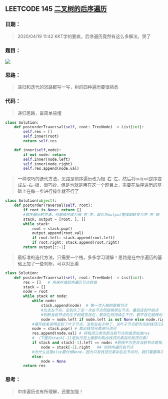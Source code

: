 ## LEETCODE 145 [二叉树的后序遍历](https://leetcode-cn.com/problems/binary-tree-postorder-traversal/)

### 日期：

> 2020/04/19 11:42 KKT学的要疯，后序遍历竟然有这么多解法，哭了

### 题目：

<img src = "D:\Markdown\LEETCODE\questions\0145.png">

### 思路：

> 递归和迭代的思路都写一写，树的四种遍历要很熟悉
### 代码：

> 递归思路，最简单易懂
>

```python
class Solution:
    def postorderTraversal(self, root: TreeNode) -> List[int]:
        self.res = []
        self.inner(root)
        return self.res

    def inner(self,node):
        if not node: return 
        self.inner(node.left)
        self.inner(node.right)
        self.res.append(node.val)
```
> 一种取巧的迭代方法，思路是前序遍历改为根-右-左，然后将output逆序变成左-右-根，很巧妙，但是也就是用在这一个题目上，需要在后序遍历的基础上在每一步进行操作就不行了
```python
class Solution(object):
    def postorderTraversal(self, root):
        if root is None: return []
        #前序遍历的方法，但是顺序改为根-右-左，最后将output整体翻转变为左-右-根
        stack, output = [root, ], []
        while stack:
            root = stack.pop()
            output.append(root.val)
            if root.left: stack.append(root.left)
            if root.right: stack.append(root.right)
        return output[::-1]	
```
> 最标准的迭代方法，只需要一个栈，多多学习理解！思路是在中序遍历的基础上加了一些判断，可以对比看
```python
class Solution:
    def postorderTraversal(self, root: TreeNode) -> List[int]:
        res = []   # 用来存储后序遍历节点的值
        stack = []  
        node = root
        while stack or node:
            while node:
                stack.append(node)  # 第一次入栈的是根节点
                #先走左节点，走到头了走一次右节点然后继续左节点，最后走到叶结点
                #判断当前节点的左子树是否存在，若存在则持续左下行，若不存在就转向右子树
                node = node.left if node.left is not None else node.right
            #循环结束说明走到了叶子节点，没有左右子树了，该叶子节点即为当前栈顶元素，应该访问了
            node = stack.pop() # 取出栈顶元素进行访问
            res.append(node.val) # 将栈顶元素也即当前节点的值添加进res
            # （下面的stack[-1]是执行完上面那句取出栈顶元素后的栈顶元素）
            if stack and stack[-1].left == node: #若栈不为空且当前节点是栈顶元素的左节点
                node = stack[-1].right   ## 则转向遍历右节点
            #为什么这里else要付给None，因为只有栈顶元素存在右节点时，我们需要再次遍历他的右子树，其他情况都要跳过下次循环的while node，不需要再遍历了，所以赋值为None跳过
            else:
                node = None 
        return res
```

### 思考：

> 中序遍历也有所理解，还要加强！

